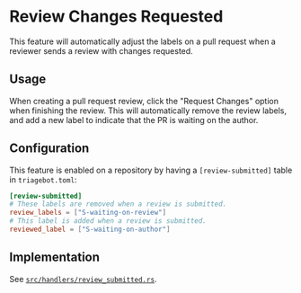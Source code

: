 # Review Changes Requested

This feature will automatically adjust the labels on a pull request when a reviewer sends a review with changes requested.

## Usage

When creating a pull request review, click the "Request Changes" option when finishing the review.
This will automatically remove the review labels, and add a new label to indicate that the PR is waiting on the author.

## Configuration

This feature is enabled on a repository by having a `[review-submitted]` table in `triagebot.toml`:

```toml
[review-submitted]
# These labels are removed when a review is submitted.
review_labels = ["S-waiting-on-review"]
# This label is added when a review is submitted.
reviewed_label = ["S-waiting-on-author"]
```

## Implementation

See [`src/handlers/review_submitted.rs`](https://github.com/rust-lang/triagebot/blob/HEAD/src/handlers/review_submitted.rs).

